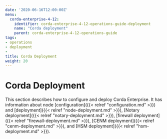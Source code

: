 ```yaml
---
date: '2020-06-16T12:00:00Z'
menu:
  corda-enterprise-4-12:
    identifier: corda-enterprise-4-12-operations-guide-deployment
    name: "Corda deployment"
    parent: corda-enterprise-4-12-operations-guide
tags:
- operations
- deployment
-
title: Corda Deployment
weight: 20
---
```


# Corda Deployment

This section describes how to configure and deploy Corda Enterprise. It has information about node [configuration]({{< relref "configuration.md" >}}) and [deployment]({{< relref "node-deployment.md" >}}), [Notary deployment]({{< relref "notary-deployment.md" >}}), [firewall deployment]({{< relref "firewall-deployment.md" >}}), [CENM deployment]({{< relref "cenm-deployment.md" >}}), and [HSM deployment]({{< relref "hsm-deployment.md" >}}).
